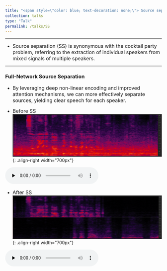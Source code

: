 ```yaml
---
title: "<span style=\"color: blue; text-decoration: none;\"> Source separation </span>"      
collection: talks
type: "Talk"
permalink: /talks/SS
---
```


---
- <font size=3> Source separation (SS) is synonymous with the cocktail party problem, referring to the extraction of individual speakers from mixed signals of multiple speakers. </font>  


---
###  Full-Network Source Separation
- <font size=3>By leveraging deep non-linear encoding and improved attention mechanisms, we can more effectively separate sources, yielding clear speech for each speaker. </font>  
  
 
- <font size=3> Before SS </font>  
![AEC before](/images/nessbefore.png){: .align-right  width="700px"}

​<audio id="audio" controls="" preload="none">
      <source id="wav" src="../files/nessbefore.wav">{: .align-center}


- <font size=3> After SS </font>  
![AEC before](/images/nessafter.png){: .align-right width="700px"}

​<audio id="audio" controls="" preload="none">
      <source id="wav" src="../files/nessafter.wav">{: .align-center}


